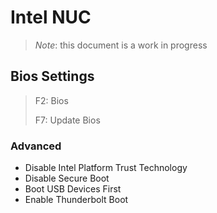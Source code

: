 # Intel NUC

> *Note*: this document is a work in progress

## Bios Settings

> F2: Bios
>
> F7: Update Bios

### Advanced

- Disable Intel Platform Trust Technology
- Disable Secure Boot
- Boot USB Devices First
- Enable Thunderbolt Boot

